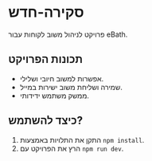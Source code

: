 # סקירה-חדש

פרויקט לניהול משוב לקוחות עבור eBath.

## תכונות הפרויקט
- אפשרות למשוב חיובי ושלילי.
- שמירה ושליחת משוב ישירות במייל.
- ממשק משתמש ידידותי.

## כיצד להשתמש?
1. התקן את התלויות באמצעות `npm install`.
2. הרץ את הפרויקט עם `npm run dev`.

